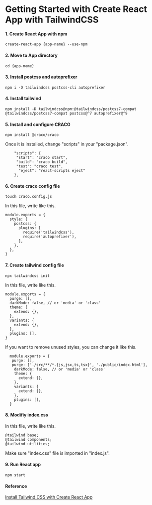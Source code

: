 # Getting Started with Create React App with TailwindCSS

#### 1. Create React App with npm

`create-react-app {app-name} --use-npm`

#### 2. Move to App directory

`cd {app-name}`

#### 3. Install postcss and autoprefixer

`npm i -D tailwindcss postcss-cli autoprefixer`

#### 4. Install tailwind

`npm install -D tailwindcss@npm:@tailwindcss/postcss7-compat @tailwindcss/postcss7-compat postcss@^7 autoprefixer@^9 `

#### 5. Install and configure CRACO

`npm install @craco/craco`

Once it is installed, change "scripts" in your "package.json".

```
    "scripts": {
     "start": "craco start",
     "build": "craco build",
     "test": "craco test",
      "eject": "react-scripts eject"
    },
```

#### 6. Create craco config file

`touch craco.config.js`

In this file, write like this.

```
module.exports = {
  style: {
    postcss: {
      plugins: [
        require('tailwindcss'),
        require('autoprefixer'),
      ],
    },
  },
}
```

#### 7. Create tailwind config file

`npx tailwindcss init`

In this file, write like this.

```
module.exports = {
  purge: [],
  darkMode: false, // or 'media' or 'class'
  theme: {
    extend: {},
  },
  variants: {
    extend: {},
  },
  plugins: [],
}
```

If you want to remove unused styles, you can change it like this.

```
  module.exports = {
   purge: [],
   purge: ['./src/**/*.{js,jsx,ts,tsx}', './public/index.html'],
    darkMode: false, // or 'media' or 'class'
    theme: {
      extend: {},
    },
    variants: {
      extend: {},
    },
    plugins: [],
  }
```

#### 8. Modifiy index.css

In this file, write like this.

```
@tailwind base;
@tailwind components;
@tailwind utilities;
```

Make sure "index.css" file is imported in "index.js".

#### 9. Run React app

`npm start`

#### Reference

[Install Tailwind CSS with Create React App](https://tailwindcss.com/docs/guides/create-react-app)
